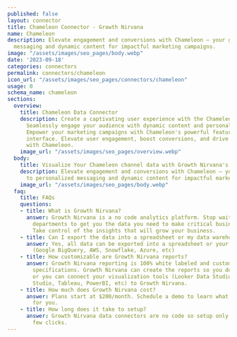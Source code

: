 ```yaml
---
published: false
layout: connector
title: Chameleon Connector - Growth Nirvana
name: Chameleon
description: Elevate engagement and conversions with Chameleon – your gateway to personalized
  messaging and dynamic content for impactful marketing campaigns.
image: "/assets/images/seo_pages/body.webp"
date: '2023-09-18'
categories: connectors
permalink: connectors/chameleon
icon_url: "/assets/images/seo_pages/connectors/chameleon"
usage: 0
schema_name: chameleon
sections:
  overview:
    title: Chameleon Data Connector
    description: Create a captivating user experience with the Chameleon connector.
      Seamlessly engage your audience with dynamic content and personalized messaging.
      Empower your marketing campaigns with Chameleon's powerful features and user-friendly
      interface. Elevate user engagement, boost conversions, and drive success, all
      with Chameleon.
    image_url: "/assets/images/seo_pages/overview.webp"
  body:
    title: Visualize Your Chameleon channel data with Growth Nirvana's Chameleon Connector
    description: Elevate engagement and conversions with Chameleon – your gateway
      to personalized messaging and dynamic content for impactful marketing campaigns.
    image_url: "/assets/images/seo_pages/body.webp"
  faq:
    title: FAQs
    questions:
    - title: What is Growth Nirvana?
      answer: Growth Nirvana is a no code analytics platform. Stop waiting for other
        departments to get you the data you need to make critical business decisions.
        Take control of the insights that will grow your business.
    - title: Can I export the data into a spreadsheet or my data warehouse?
      answer: Yes, all data can be exported into a spreadsheet or your data warehouse
        (Google BigQuery, AWS, Snowflake, Azure, etc)
    - title: How customizable are Growth Nirvana reports?
      answer: Growth Nirvana reporting is 100% white labeled and customized to your
        specifications. Growth Nirvana can create the reports so you don’t have to
        or you can connect your visualization tools (Looker Data Studio/Google Data
        Studio, Tableau, PowerBI, etc) to Growth Nirvana.
    - title: How much does Growth Nirvana cost?
      answer: Plans start at $200/month. Schedule a demo to learn what plan is best
        for you.
    - title: How long does it take to setup?
      answer: Growth Nirvana data connectors are no code so setup only requires a
        few clicks.
---
```


